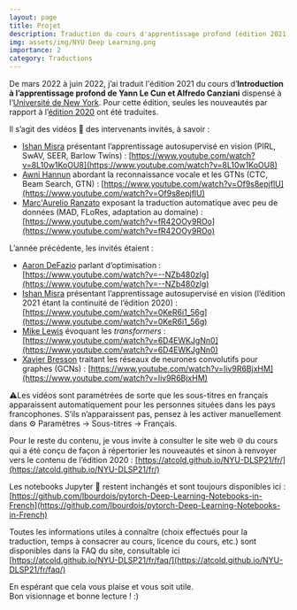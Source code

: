 ```yaml
---
layout: page
title: Projet
description: Traduction du cours d'apprentissage profond (édition 2021) de Yann Le Cun et Alfredo Canziani
img: assets/img/NYU Deep Learning.png
importance: 2
category: Traductions
---
```


De mars 2022 à juin 2022, j’ai traduit l'édition 2021 du cours d’**Introduction à l’apprentissage profond de Yann Le Cun et Alfredo Canziani** dispensé à l’[Université de New York](https://cds.nyu.edu/deep-learning/).
Pour cette édition, seules les nouveautés par rapport à l’[édition 2020](https://lbourdois.github.io/blog/projets/cours-dl-nyu/) ont été traduites. 

Il s’agit des vidéos 🎥 des intervenants invités, à savoir :
- [Ishan Misra](https://twitter.com/imisra_) présentant l’apprentissage autosupervisé en vision (PIRL, SwAV, SEER, Barlow Twins) : [https://www.youtube.com/watch?v=8L10w1KoOU8](https://www.youtube.com/watch?v=8L10w1KoOU8)
- [Awni Hannun](https://twitter.com/awnihannun) abordant la reconnaissance vocale et les GTNs (CTC, Beam Search, GTN) : [https://www.youtube.com/watch?v=Of9s8epjflU](https://www.youtube.com/watch?v=Of9s8epjflU)
- [Marc'Aurelio Ranzato](https://twitter.com/MarcRanzato) exposant la traduction automatique avec peu de données (MAD, FLoRes, adaptation au domaine) : [https://www.youtube.com/watch?v=fR42OOy9ROo](https://www.youtube.com/watch?v=fR42OOy9ROo)

L’année précédente, les invités étaient :
- [Aaron DeFazio](https://twitter.com/aaron_defazio) parlant d’optimisation : [https://www.youtube.com/watch?v=--NZb480zlg](https://www.youtube.com/watch?v=--NZb480zlg)
- [Ishan Misra](https://twitter.com/imisra_) présentant l’apprentissage autosupervisé en vision (l’édition 2021 étant la continuité de l’édition 2020) : [https://www.youtube.com/watch?v=0KeR6i1_56g](https://www.youtube.com/watch?v=0KeR6i1_56g)
- [Mike Lewis](https://twitter.com/ml_perception) évoquant les *transformers* : [https://www.youtube.com/watch?v=6D4EWKJgNn0](https://www.youtube.com/watch?v=6D4EWKJgNn0)
- [Xavier Bresson](https://twitter.com/xbresson) traitant les réseaux de neurones convolutifs pour graphes (GCNs) : [https://www.youtube.com/watch?v=Iiv9R6BjxHM](https://www.youtube.com/watch?v=Iiv9R6BjxHM)

⚠Les vidéos sont paramétrées de sorte que les sous-titres en français apparaissent automatiquement pour les personnes situées dans les pays francophones. S’ils n’apparaissent pas, pensez à les activer manuellement dans ⚙ Paramètres → Sous-titres → Français.

Pour le reste du contenu, je vous invite à consulter le site web 🌐 du cours qui a été conçu de façon à répertorier les nouveautés et sinon à renvoyer vers le contenu de l’édition 2020 : [https://atcold.github.io/NYU-DLSP21/fr/](https://atcold.github.io/NYU-DLSP21/fr/) 

Les notebooks Jupyter 📓 restent inchangés et sont toujours disponibles ici : [https://github.com/lbourdois/pytorch-Deep-Learning-Notebooks-in-French](https://github.com/lbourdois/pytorch-Deep-Learning-Notebooks-in-French)

Toutes les informations utiles à connaître (choix effectués pour la traduction, temps à consacrer au cours, licence du cours, etc.) sont disponibles dans la FAQ du site, consultable ici [https://atcold.github.io/NYU-DLSP21/fr/faq/](https://atcold.github.io/NYU-DLSP21/fr/faq/)


En espérant que cela vous plaise et vous soit utile.<br>
Bon visionnage et bonne lecture ! :)